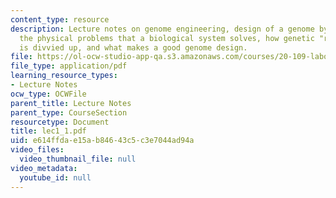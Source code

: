 ```yaml
---
content_type: resource
description: Lecture notes on genome engineering, design of a genome by considering
  the physical problems that a biological system solves, how genetic "real estate"
  is divvied up, and what makes a good genome design.
file: https://ol-ocw-studio-app-qa.s3.amazonaws.com/courses/20-109-laboratory-fundamentals-in-biological-engineering-fall-2007/e614ffdae15ab84643c5c3e7044ad94a_lec1_1.pdf
file_type: application/pdf
learning_resource_types:
- Lecture Notes
ocw_type: OCWFile
parent_title: Lecture Notes
parent_type: CourseSection
resourcetype: Document
title: lec1_1.pdf
uid: e614ffda-e15a-b846-43c5-c3e7044ad94a
video_files:
  video_thumbnail_file: null
video_metadata:
  youtube_id: null
---
```

